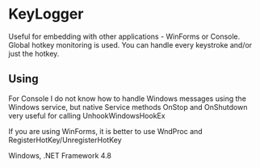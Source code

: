 # KeyLogger
Useful for embedding with other applications - WinForms or Console.
Global hotkey monitoring is used.
You can handle every keystroke and/or just the hotkey.

## Using
For Console
I do not know how to handle Windows messages using the Windows service, 
but native Service methods OnStop and OnShutdown very useful for calling UnhookWindowsHookEx

If you are using WinForms, it is better to use WndProc and RegisterHotKey/UnregisterHotKey

Windows, .NET Framework 4.8